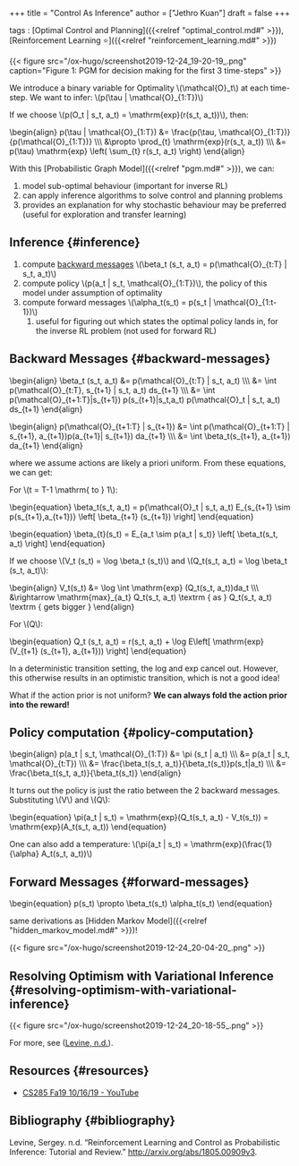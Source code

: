 +++
title = "Control As Inference"
author = ["Jethro Kuan"]
draft = false
+++

tags
: [Optimal Control and Planning]({{<relref "optimal_control.md#" >}}), [Reinforcement Learning ⭐]({{<relref "reinforcement_learning.md#" >}})

{{< figure src="/ox-hugo/screenshot2019-12-24_19-20-19_.png" caption="Figure 1: PGM for decision making for the first 3 time-steps" >}}

We introduce a binary variable for Optimality \\(\mathcal{O}\_t\\) at each
time-step. We want to infer: \\(p(\tau | \mathcal{O}\_{1:T})\\)

If we choose \\(p(O\_t | s\_t, a\_t) = \mathrm{exp}(r(s\_t, a\_t))\\), then:

\begin{align}
  p(\tau | \mathcal{O}\_{1:T}) &= \frac{p(\tau,
                                \mathcal{O}\_{1:T})}{p(\mathcal{O}\_{1:T})}
  \\\\\\
                              &\propto \prod\_{t} \mathrm{exp}(r(s\_t,
                                a\_t)) \\\\\\
                              &= p(\tau) \mathrm{exp} \left( \sum\_{t}
                                r(s\_t, a\_t) \right)
\end{align}

With this [Probabilistic Graph Model]({{<relref "pgm.md#" >}}), we can:

1.  model sub-optimal behaviour (important for inverse RL)
2.  can apply inference algorithms to solve control and planning problems
3.  provides an explanation for why stochastic behaviour may be
    preferred (useful for exploration and transfer learning)


## Inference {#inference}

1.  compute [backward messages](#backward-messages) \\(\beta\_t (s\_t, a\_t) =
       p(\mathcal{O}\_{t:T} | s\_t, a\_t)\\)
2.  compute policy \\(p(a\_t | s\_t, \mathcal{O}\_{1:T})\\), the policy of
    this model under assumption of optimality
3.  compute forward messages \\(\alpha\_t(s\_t) = p(s\_t | \mathcal{O}\_{1:t-1})\\)
    1.  useful for figuring out which states the optimal policy lands
        in, for the inverse RL problem (not used for forward RL)


## Backward Messages {#backward-messages}

\begin{align}
  \beta\_t (s\_t, a\_t) &= p(\mathcal{O}\_{t:T} | s\_t, a\_t) \\\\\\
                     &= \int p(\mathcal{O}\_{t:T}, s\_{t+1} | s\_t, a\_t)
                       ds\_{t+1} \\\\\\
                     &= \int p(\mathcal{O}\_{t+1:T}|s\_{t+1})
                       p(s\_{t+1}|s\_t,a\_t) p(\mathcal{O}\_t | s\_t, a\_t)
                       ds\_{t+1}
\end{align}

\begin{align}
  p(\mathcal{O}\_{t+1:T} | s\_{t+1}) &= \int p(\mathcal{O}\_{t+1:T} |
                                     s\_{t+1}, a\_{t+1})p(a\_{t+1}| s\_{t+1}) da\_{t+1} \\\\\\
                                   &= \int \beta\_t(s\_{t+1}, a\_{t+1}) da\_{t+1}
\end{align}

where we assume actions are likely a priori uniform. From these
equations, we can get:

For \\(t = T-1 \mathrm{ to } 1\\):

\begin{equation}
  \beta\_t(s\_t, a\_t) = p(\mathcal{O}\_t | s\_t, a\_t) E\_{s\_{t+1} \sim
    p(s\_{t+1},a\_{t+1})} \left[ \beta\_{t+1} (s\_{t+1}) \right]
\end{equation}

\begin{equation}
  \beta\_{t}(s\_t) = E\_{a\_t \sim p(a\_t | s\_t)} \left[ \beta\_t(s\_t, a\_t) \right]
\end{equation}

If we choose \\(V\_t (s\_t) = \log \beta\_t (s\_t)\\) and \\(Q\_t(s\_t, a\_t) =
\log \beta\_t (s\_t, a\_t)\\):

\begin{align}
V\_t(s\_t) &= \log \int \mathrm{exp} (Q\_t(s\_t, a\_t))da\_t \\\\\\
         &\rightarrow \mathrm{max}\_{a\_t} Q\_t(s\_t, a\_t) \textrm { as
           } Q\_t(s\_t, a\_t) \textrm { gets bigger }
\end{align}

For \\(Q\\):

\begin{equation}
  Q\_t (s\_t, a\_t) = r(s\_t, a\_t) + \log E\left[ \mathrm{exp} (V\_{t+1}
    (s\_{t+1},  a\_{t+1})) \right]
\end{equation}

In a deterministic transition setting, the log and exp cancel out.
However, this otherwise results in an optimistic transition, which is
not a good idea!

What if the action prior is not uniform? **We can always fold the action
prior into the reward!**


## Policy computation {#policy-computation}

\begin{align}
  p(a\_t | s\_t, \mathcal{O}\_{1:T}) &= \pi (s\_t | a\_t) \\\\\\
                                  &= p(a\_t | s\_t, \mathcal{O}\_{t:T})
  \\\\\\
                                  &= \frac{\beta\_t(s\_t,
                                    a\_t)}{\beta\_t(s\_t)}p(s\_t|a\_t) \\\\\\
                                  &= \frac{\beta\_t(s\_t,
                                    a\_t)}{\beta\_t(s\_t)}
\end{align}

It turns out the policy is just the ratio between the 2 backward
messages. Substituting \\(V\\) and \\(Q\\):

\begin{equation}
  \pi(a\_t | s\_t) = \mathrm{exp}(Q\_t(s\_t, a\_t) - V\_t(s\_t)) = \mathrm{exp}(A\_t(s\_t, a\_t))
\end{equation}

One can also add a temperature: \\(\pi(a\_t | s\_t) =
\mathrm{exp}(\frac{1}{\alpha} A\_t(s\_t, a\_t))\\)


## Forward Messages {#forward-messages}

\begin{equation}
  p(s\_t) \propto \beta\_t(s\_t) \alpha\_t(s\_t)
\end{equation}

same derivations as [Hidden Markov Model]({{<relref "hidden_markov_model.md#" >}})!

{{< figure src="/ox-hugo/screenshot2019-12-24_20-04-20_.png" >}}


## Resolving Optimism with Variational Inference {#resolving-optimism-with-variational-inference}

{{< figure src="/ox-hugo/screenshot2019-12-24_20-18-55_.png" >}}

For more, see ([Levine, n.d.](#orgd79161e)).


## Resources {#resources}

-   [CS285 Fa19 10/16/19 - YouTube](https://www.youtube.com/watch?v=Pei6G8%5F3r8I&list=PLkFD6%5F40KJIwhWJpGazJ9VSj9CFMkb79A&index=13)


## Bibliography {#bibliography}

<a id="orgd79161e"></a>Levine, Sergey. n.d. “Reinforcement Learning and Control as Probabilistic Inference: Tutorial and Review.” <http://arxiv.org/abs/1805.00909v3>.